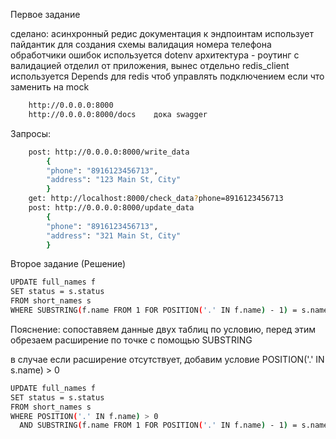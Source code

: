 <p>Первое задание</p>

сделано:
асинхронный редис
документация к эндпоинтам
использует пайдантик для создания схемы
валидация номера телефона
обработчики ошибок
используется dotenv
архитектура - роутинг с валидацией отделил от приложения, вынес отдельно redis_client
используется Depends для redis чтоб управлять подключением если что заменить на mock


```bash
    http://0.0.0.0:8000
    http://0.0.0.0:8000/docs    дока swagger
```
<p>Запросы:</p>

```bash
    post: http://0.0.0.0:8000/write_data 
        {
        "phone": "8916123456713",
        "address": "123 Main St, City"
        }
    get: http://localhost:8000/check_data?phone=8916123456713
    post: http://0.0.0.0:8000/update_data
        {
        "phone": "8916123456713",
        "address": "321 Main St, City"
        }
```

<p>Второе задание (Решение)</p>

```bash
UPDATE full_names f
SET status = s.status
FROM short_names s
WHERE SUBSTRING(f.name FROM 1 FOR POSITION('.' IN f.name) - 1) = s.name;
```
<p> Пояснение: сопоставяем данные двух таблиц по условию, перед этим обрезаем расширение по точке с помощью SUBSTRING</p>
<p> в случае если расширение отсутствует, добавим условие POSITION('.' IN s.name) > 0</p>

```bash
UPDATE full_names f
SET status = s.status
FROM short_names s
WHERE POSITION('.' IN f.name) > 0
  AND SUBSTRING(f.name FROM 1 FOR POSITION('.' IN f.name) - 1) = s.name;
```